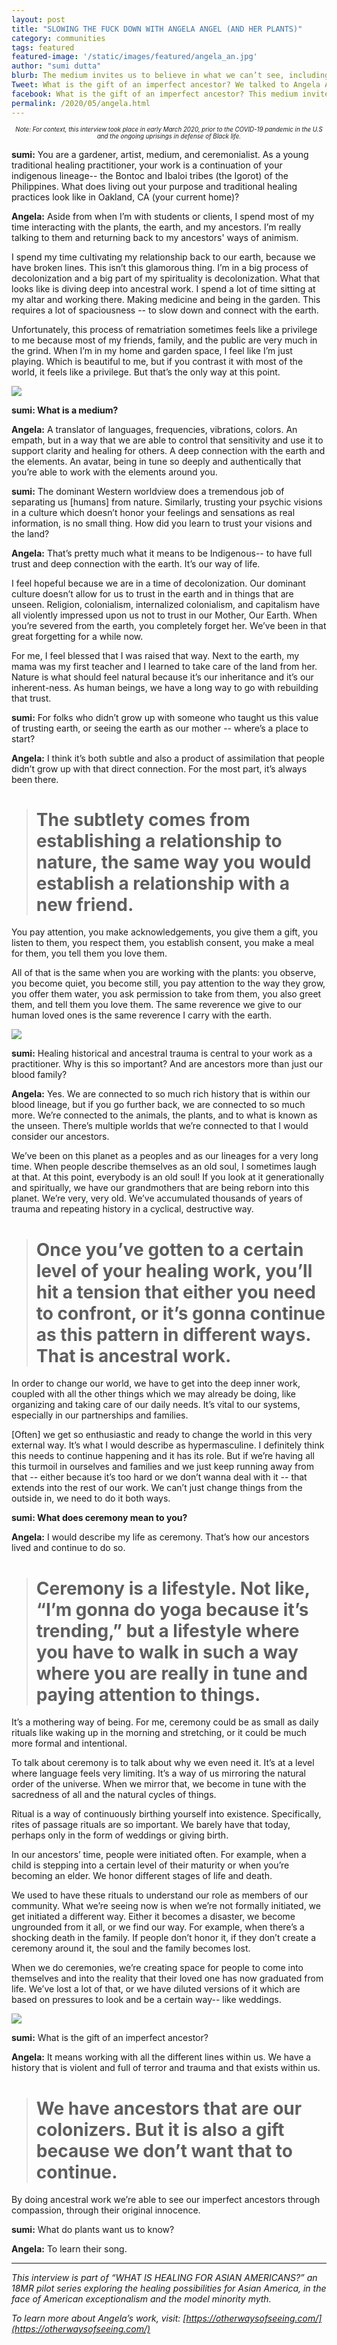 ```yaml
---
layout: post
title: "SLOWING THE FUCK DOWN WITH ANGELA ANGEL (AND HER PLANTS)"
category: communities
tags: featured
featured-image: '/static/images/featured/angela_an.jpg'
author: "sumi dutta" 
blurb: The medium invites us to believe in what we can’t see, including the gifts of an imperfect
Tweet: What is the gift of an imperfect ancestor? We talked to Angela Angel about the unseen and why connecting with plants is a matter of survival for her.
facebook: What is the gift of an imperfect ancestor? This medium invites us to believe in what we can’t see, and to always remember the land as a partner in our healing.
permalink: /2020/05/angela.html
---
```


<center><sub><sup><i>Note: For context, this interview took place in early March 2020, prior to the COVID-19 pandemic in the U.S and the ongoing uprisings in defense of Black life.</i></sup></sub></center>

<b>sumi:</b>  You are a gardener, artist, medium, and ceremonialist. As a young traditional healing practitioner, your work is a continuation of your indigenous lineage-- the Bontoc and Ibaloi tribes (the Igorot) of the Philippines. What does living out your purpose and traditional healing practices look like in Oakland, CA (your current home)?

<b>Angela:</b> Aside from when I’m with students or clients, I spend most of my time interacting with the plants, the earth, and my ancestors. I’m really talking to them and returning back to my ancestors' ways of animism.

I spend my time cultivating my relationship back to our earth, because we have broken lines. This isn’t this glamorous thing. I’m in a big process of decolonization and a big part of my spirituality is decolonization. What that looks like is diving deep into ancestral work. I spend a lot of time sitting at my altar and working there. Making medicine and being in the garden. This requires a lot of spaciousness -- to slow down and connect with the earth. 

Unfortunately, this process of rematriation sometimes feels like a privilege to me because most of my friends, family, and the public are very much in the grind. When I’m in my home and garden space, I feel like I’m just playing. Which is beautiful to me, but if you contrast it with most of the world, it feels like a privilege. But that’s the only way at this point.



<img src= '/static/images/featured/angela.png'>


<b>sumi: What is a medium?</b>

<b>Angela:</b> A translator of languages, frequencies, vibrations, colors. An empath, but in a way that we are able to control that sensitivity and use it to support clarity and healing for others. A deep connection with the earth and the elements. An avatar, being in tune so deeply and authentically that you’re able to work with the elements around you.

<b>sumi:</b> The dominant Western worldview does a tremendous job of separating us [humans] from nature. Similarly, trusting your psychic visions in a culture which doesn’t honor your feelings and sensations as real information, is no small thing. How did you learn to trust your visions and the land?

<b>Angela:</b> That’s pretty much what it means to be Indigenous-- to have full trust and deep connection with the earth. It’s our way of life. 

I feel hopeful because we are in a time of decolonization. Our dominant culture doesn’t allow for us to trust in the earth and in things that are unseen. Religion, colonialism, internalized colonialism, and capitalism have all violently impressed upon us not to trust in our Mother, Our Earth. When you’re severed from the earth, you completely forget her. We’ve been in that great forgetting for a while now. 

For me, I feel blessed that I was raised that way. Next to the earth, my mama was my first teacher and I learned to take care of the land from her. Nature is what should feel natural because it’s our inheritance and it’s our inherent-ness. As human beings, we have a long way to go with rebuilding that trust.

<b>sumi:</b> For folks who didn’t grow up with someone who taught us this value of trusting earth, or seeing the earth as our mother -- where’s a place to start?

<b>Angela:</b> I think it’s both subtle and also a product of assimilation that people didn’t grow up with that direct connection. For the most part, it’s always been there.

> #  The subtlety comes from establishing a relationship to nature, the same way you would establish a relationship with a new friend. 

You pay attention, you make acknowledgements, you give them a gift, you listen to them, you respect them, you establish consent, you make a meal for them, you tell them you love them.

All of that is the same when you are working with the plants: you observe, you become quiet, you become still, you pay attention to the way they grow, you offer them water, you ask permission to take from them, you also greet them, and tell them you love them. The same reverence we give to our human loved ones is the same reverence I carry with the earth. 

<img src= '/static/images/featured/AA_1.png'>

<b>sumi:</b> Healing historical and ancestral trauma is central to your work as a practitioner. Why is this so important? And are ancestors more than just our blood family? 

<b>Angela:</b> Yes. We are connected to so much rich history that is within our blood lineage, but if you go further back, we are connected to so much more. We’re connected to the animals, the plants, and to what is known as the unseen. There’s multiple worlds that we’re connected to that I would consider our ancestors. 

We’ve been on this planet as a peoples and as our lineages for a very long time. When people describe themselves as an old soul, I sometimes laugh at that. At this point, everybody is an old soul! If you look at it generationally and spiritually, we have our grandmothers that are being reborn into this planet. We’re very, very old. We’ve accumulated thousands of years of trauma and repeating history in a cyclical, destructive way. 

> #  Once you’ve gotten to a certain level of your healing work, you’ll hit a tension that either you need to confront, or it’s gonna continue as this pattern in different ways. That is ancestral work.

In order to change our world, we have to get into the deep inner work, coupled with all the other things which we may already be doing, like organizing and taking care of our daily needs. It’s vital to our systems, especially in our partnerships and families.

[Often] we get so enthusiastic and ready to change the world in this very external way. It’s what I would describe as hypermasculine. I definitely think this needs to continue happening and it has its role. But if we’re having all this turmoil in ourselves and families and we just keep running away from that -- either because it’s too hard or we don’t wanna deal with it -- that extends into the rest of our work. We can’t just change things from the outside in, we need to do it both ways.

<b>sumi: What does ceremony mean to you?</b>

<b>Angela:</b> I would describe my life as ceremony. That’s how our ancestors lived and continue to do so. 

> #  Ceremony is a lifestyle. Not like, “I’m gonna do yoga because it’s trending,” but a lifestyle where you have to walk in such a way where you are really in tune and paying attention to things.

It’s a mothering way of being. For me, ceremony could be as small as daily rituals like waking up in the morning and stretching, or it could be much more formal and intentional. 

To talk about ceremony is to talk about why we even need it. It’s at a level where language feels very limiting. It’s a way of us mirroring the natural order of the universe. When we mirror that, we become in tune with the sacredness of all and the natural cycles of things. 

Ritual is a way of continuously birthing yourself into existence. Specifically, rites of passage rituals are so important. We barely have that today, perhaps only in the form of weddings or giving birth. 

In our ancestors’ time, people were initiated often. For example, when a child is stepping into a certain level of their maturity or when you’re becoming an elder. We honor different stages of life and death. 

We used to have these rituals to understand our role as members of our community. What we’re seeing now is when we’re not formally initiated, we get initiated a different way. Either it becomes a disaster, we become ungrounded from it all, or we find our way. For example, when there’s a shocking death in the family. If people don’t honor it, if they don’t create a ceremony around it, the soul and the family becomes lost. 

When we do ceremonies, we’re creating space for people to come into themselves and into the reality that their loved one has now graduated from life. We’ve lost a lot of that, or we have diluted versions of it which are based on pressures to look and be a certain way-- like weddings.


<img src= '/static/images/featured/mantra card 2.jpg'>


<b>sumi:</b> What is the gift of an imperfect ancestor? 

<b>Angela:</b> It means working with all the different lines within us. We have a history that is violent and full of terror and trauma and that exists within us. 

> #  We have ancestors that are our colonizers. But it is also a gift because we don’t want that to continue. 

By doing ancestral work we’re able to see our imperfect ancestors through compassion, through their original innocence.

<b>sumi:</b> What do plants want us to know?  

<b>Angela:</b> To learn their song. 

---

<i>This interview is part of “WHAT IS HEALING FOR ASIAN AMERICANS?” an 18MR pilot series exploring the healing possibilities for Asian America, in the face of American exceptionalism and the model minority myth.</i> 

<i>To learn more about Angela’s work, visit: [https://otherwaysofseeing.com/](https://otherwaysofseeing.com/)</i>

